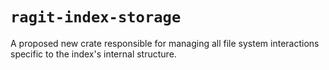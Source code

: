 # `ragit-index-storage`

A proposed new crate responsible for managing all file system interactions specific to the index's internal structure.